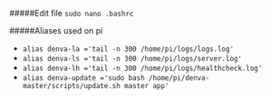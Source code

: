 #####Edit file
`sudo nano .bashrc`

#####Aliases used on pi
* `alias denva-la ='tail -n 300 /home/pi/logs/logs.log'`
* `alias denva-ls ='tail -n 300 /home/pi/logs/server.log'`
* `alias denva-lh ='tail -n 300 /home/pi/logs/healthcheck.log'`
* `alias denva-update ='sudo bash /home/pi/denva-master/scripts/update.sh master app'`
